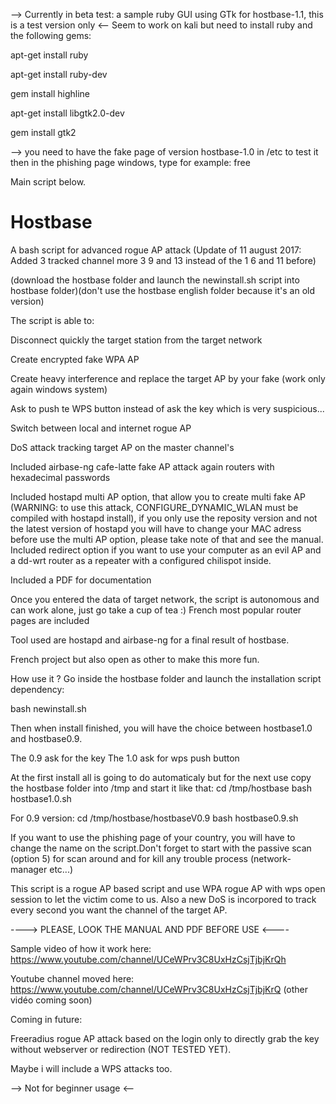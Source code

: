
--> Currently in beta test: a sample ruby GUI using GTk for hostbase-1.1, this is a test version only <--
Seem to work on kali but need to install ruby and the following gems:

apt-get install ruby

apt-get install ruby-dev

gem install highline

apt-get install libgtk2.0-dev

gem install gtk2

--> you need to have the fake page of version hostbase-1.0 in /etc to test it then in the phishing page windows, type for example: free



Main script below.
# Hostbase
A bash script for advanced rogue AP attack (Update of 11 august 2017: Added 3 tracked channel more 3 9 and 13 instead of the 1 6 and 11 before)

(download the hostbase folder and launch the newinstall.sh script into hostbase folder)(don't use the hostbase english folder because it's an old version)

The script is able to:

Disconnect quickly the target station from the target network

Create encrypted fake WPA AP

Create heavy interference and replace the target AP by your fake (work only again windows system)

Ask to push te WPS button instead of ask the key which is very suspicious...

Switch between local and internet rogue AP

DoS attack tracking target AP on the master channel's


Included airbase-ng cafe-latte fake AP attack again routers with hexadecimal passwords

Included hostapd multi AP option, that allow you to create multi fake AP (WARNING: to use this attack, CONFIGURE_DYNAMIC_WLAN must be compiled with hostapd install), if you only use the reposity version and not the latest version of hostapd you will have to change your MAC adress before use the multi AP option, please take note of that and see the manual.
Included redirect option if you want to use your computer as an evil AP and a dd-wrt router as a repeater with a configured chilispot inside.

Included a PDF for documentation

Once you entered the data of target network, the script is autonomous and can work alone, just go take a cup of tea :)
French most popular router pages are included

Tool used are hostapd and airbase-ng for a final result of hostbase.

French project but also open as other to make this more fun.

How use it ?
Go inside the hostbase folder and launch the installation script dependency:

bash newinstall.sh

Then when install finished, you will have the choice between hostbase1.0 and hostbase0.9.

The 0.9 ask for the key
The 1.0 ask for wps push button

At the first install all is going to do automaticaly but for the next use copy the hostbase folder into /tmp and start it like that:
cd /tmp/hostbase
bash hostbase1.0.sh

For 0.9 version:
cd /tmp/hostbase/hostbaseV0.9
bash hostbase0.9.sh

If you want to use the phishing page of your country, you will have to change the name on the script.Don't forget to start with the passive scan (option 5) for scan around and for kill any trouble process (network-manager etc...)

This script is a rogue AP based script and use WPA rogue AP with wps open session to let the victim come to us.
Also a new DoS is incorpored to track every second you want the channel of the target AP.




----> PLEASE, LOOK THE MANUAL AND PDF BEFORE USE <----

Sample video of how it work here:
https://www.youtube.com/channel/UCeWPrv3C8UxHzCsjTjbjKrQh

Youtube channel moved here:
https://www.youtube.com/channel/UCeWPrv3C8UxHzCsjTjbjKrQ  (other vidéo coming soon)


Coming in future:

Freeradius rogue AP attack based on the login only to directly grab the key without webserver or redirection (NOT TESTED YET).

Maybe i will include a WPS attacks too.

--> Not for beginner usage <--


